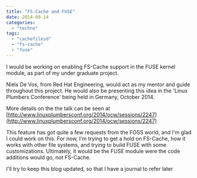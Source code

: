 ```yaml
---
title: "FS-Cache and FUSE"
date: 2014-09-14
categories:
  - "techno"
tags:
  - "cachefilesd"
  - "fs-cache"
  - "fuse"
---
```

<!--more-->
I would be working on enabling FS-Cache support in the FUSE kernel module, as part of my under graduate project.

Niels De Vos, from Red Hat Engineering, would act as my mentor and guide throughout this project. He would also be presenting this idea in the 'Linux Plumbers Conference' being held in Germany, October 2014.

More details on the the talk can be seen at [http://www.linuxplumbersconf.org/2014/ocw/sessions/2247](http://www.linuxplumbersconf.org/2014/ocw/sessions/2247)

This feature has got quite a few requests from the FOSS world, and I'm glad I could work on this. For now, I'm trying to get a hold on FS-Cache, how it works with other file systems, and trying to build FUSE with some customizations. Ultimately, it would be the FUSE module were the code additions would go, not FS-Cache.

I'll try to keep this blog updated, so that I have a journal to refer later
